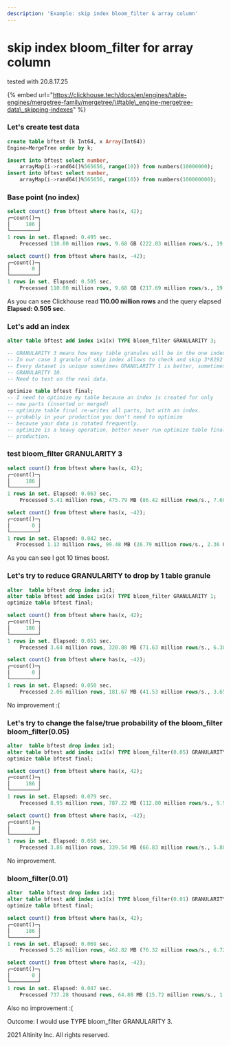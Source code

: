 ```yaml
---
description: 'Example: skip index bloom_filter & array column'
---
```


# skip index bloom\_filter for array column

tested with 20.8.17.25

{% embed url="https://clickhouse.tech/docs/en/engines/table-engines/mergetree-family/mergetree/\#table\_engine-mergetree-data\_skipping-indexes" %}

### Let's create test data

```sql
create table bftest (k Int64, x Array(Int64)) 
Engine=MergeTree order by k;

insert into bftest select number, 
    arrayMap(i->rand64()%565656, range(10)) from numbers(10000000);
insert into bftest select number, 
    arrayMap(i->rand64()%565656, range(10)) from numbers(100000000);
```

### Base point \(no index\)

```sql
select count() from bftest where has(x, 42);
┌─count()─┐
│     186 │
└─────────┘
1 rows in set. Elapsed: 0.495 sec. 
    Processed 110.00 million rows, 9.68 GB (222.03 million rows/s., 19.54 GB/s.)

select count() from bftest where has(x, -42);
┌─count()─┐
│       0 │
└─────────┘
1 rows in set. Elapsed: 0.505 sec. 
    Processed 110.00 million rows, 9.68 GB (217.69 million rows/s., 19.16 GB/s.)
```

As you can see Clickhouse read **110.00 million rows** and the query elapsed **Elapsed: 0.505 sec**.

### Let's add an index

```sql
alter table bftest add index ix1(x) TYPE bloom_filter GRANULARITY 3;

-- GRANULARITY 3 means how many table granules will be in the one index granule
-- In our case 1 granule of skip index allows to check and skip 3*8192 rows.
-- Every dataset is unique sometimes GRANULARITY 1 is better, sometimes 
-- GRANULARITY 10.
-- Need to test on the real data.

optimize table bftest final;   
-- I need to optimize my table because an index is created for only 
-- new parts (inserted or merged)
-- optimize table final re-writes all parts, but with an index.
-- probably in your production you don't need to optimize 
-- because your data is rotated frequently.
-- optimize is a heavy operation, better never run optimize table final in a 
-- production.
```

### test bloom\_filter GRANULARITY 3

```sql
select count() from bftest where has(x, 42);
┌─count()─┐
│     186 │
└─────────┘
1 rows in set. Elapsed: 0.063 sec. 
    Processed 5.41 million rows, 475.79 MB (86.42 million rows/s., 7.60 GB/s.)

select count() from bftest where has(x, -42);
┌─count()─┐
│       0 │
└─────────┘
1 rows in set. Elapsed: 0.042 sec. 
   Processed 1.13 million rows, 99.48 MB (26.79 million rows/s., 2.36 GB/s.)
```

As you can see I got 10 times boost.

### Let's try to reduce GRANULARITY to drop by 1 table granule

```sql
alter  table bftest drop index ix1;
alter table bftest add index ix1(x) TYPE bloom_filter GRANULARITY 1;
optimize table bftest final;

select count() from bftest where has(x, 42);
┌─count()─┐
│     186 │
└─────────┘
1 rows in set. Elapsed: 0.051 sec. 
    Processed 3.64 million rows, 320.08 MB (71.63 million rows/s., 6.30 GB/s.)

select count() from bftest where has(x, -42);
┌─count()─┐
│       0 │
└─────────┘
1 rows in set. Elapsed: 0.050 sec. 
    Processed 2.06 million rows, 181.67 MB (41.53 million rows/s., 3.65 GB/s.)
```

No improvement :\(

### Let's try to change the false/true probability of the bloom\_filter bloom\_filter\(0.05\)

```sql
alter  table bftest drop index ix1;
alter table bftest add index ix1(x) TYPE bloom_filter(0.05) GRANULARITY 3;
optimize table bftest final;

select count() from bftest where has(x, 42);
┌─count()─┐
│     186 │
└─────────┘
1 rows in set. Elapsed: 0.079 sec. 
    Processed 8.95 million rows, 787.22 MB (112.80 million rows/s., 9.93 GB/s.)

select count() from bftest where has(x, -42);
┌─count()─┐
│       0 │
└─────────┘
1 rows in set. Elapsed: 0.058 sec. 
    Processed 3.86 million rows, 339.54 MB (66.83 million rows/s., 5.88 GB/s.)
```

No improvement.

### bloom\_filter\(0.01\)

```sql
alter  table bftest drop index ix1;
alter table bftest add index ix1(x) TYPE bloom_filter(0.01) GRANULARITY 3;
optimize table bftest final;

select count() from bftest where has(x, 42);
┌─count()─┐
│     186 │
└─────────┘
1 rows in set. Elapsed: 0.069 sec. 
    Processed 5.26 million rows, 462.82 MB (76.32 million rows/s., 6.72 GB/s.)

select count() from bftest where has(x, -42);
┌─count()─┐
│       0 │
└─────────┘
1 rows in set. Elapsed: 0.047 sec. 
    Processed 737.28 thousand rows, 64.88 MB (15.72 million rows/s., 1.38 GB/s.)
```

Also no improvement :\(

Outcome: I would use TYPE bloom\_filter GRANULARITY 3.



 2021 Altinity Inc. All rights reserved.


